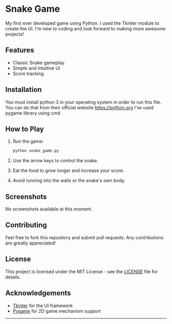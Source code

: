 


# Snake Game

My first ever developed game using Python. I used the Tkinter module to create the UI. I'm new to coding and look forward to making more awesome projects!

## Features

- Classic Snake gameplay
- Simple and intuitive UI
- Score tracking

## Installation

You must install python 3 in your operating system in order to run this file. You can do that from their official website https://python.org
I've used pygame library using cmd

## How to Play

1. Run the game:
   ```bash
   python snake_game.py
   ```

2. Use the arrow keys to control the snake.
3. Eat the food to grow longer and increase your score.
4. Avoid running into the walls or the snake's own body.

## Screenshots

No screenshots available at this moment.

## Contributing

Feel free to fork this repository and submit pull requests. Any contributions are greatly appreciated!

## License

This project is licensed under the MIT License - see the [LICENSE](LICENSE) file for details.

## Acknowledgements

- [Tkinter](https://docs.python.org/3/library/tkinter.html) for the UI framework
- [Pygame](https://www.pygame.org/news) for 2D game mechanism support

---



